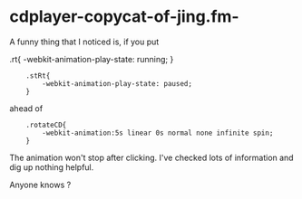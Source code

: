 # cdplayer-copycat-of-jing.fm-

A funny thing that I noticed is,
if you put 

.rt{
            -webkit-animation-play-state: running;
        }

        .stRt{
            -webkit-animation-play-state: paused;
        }


ahead of

        .rotateCD{
            -webkit-animation:5s linear 0s normal none infinite spin;
        }
        

The animation won't stop after clicking.
I've checked lots of information and dig up nothing helpful.

Anyone knows ?
        
